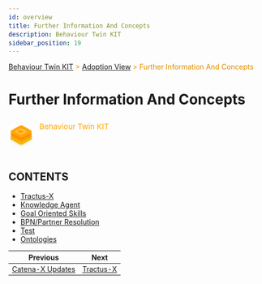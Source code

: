 ```yaml
---
id: overview
title: Further Information And Concepts
description: Behaviour Twin KIT
sidebar_position: 19
---
```


<!-- DEACTIVATED FOR DOCUSAURUS FROM HERE -->

<span style="font-size:14px;color:rgb(222,140,0);">[Behaviour Twin KIT](../../overview.md) > [Adoption View](../overview.md) > Further Information And Concepts</span>

# Further Information And Concepts

<!-- DEACTIVATED FOR DOCUSAURUS TO HERE -->

<!-- VARIANT FOR DOCUSAURUS FROM HERE

<div style={{display:'block'}}>
  <div style={{display:'inline-block', verticalAlign:'top'}}>

![Behaviour Twin KIT banner](../../../../../static/img/kit-icons/behaviour-twin-kit-icon-mini.png)

  </div>
  <div style={{display:'inline-block', fontSize:17, color:'rgb(255,166,1)', marginLeft:7, verticalAlign:'top', paddingTop:6}}>
Behaviour Twin KIT
  </div>
</div>

VARIANT FOR DOCUSAURUS TO HERE -->

<!-- DEACTIVATED FOR DOCUSAURUS FROM HERE -->

<div style="display:block;">
  <div style="display:inline-block;vertical-align:top;">

![Behaviour Twin KIT banner](../../../../../static/img/kit-icons/behaviour-twin-kit-icon-mini.png)

  </div>
  <div style="display:inline-block;font-size:15px;color:rgb(255,166,1);margin-left:7px;vertical-align:top;padding-top:8px;">
Behaviour Twin KIT
  </div>
</div>

<!-- DEACTIVATED FOR DOCUSAURUS TO HERE -->

<!-- END OF HEADER -->

## CONTENTS

- [Tractus-X](tractusx.md)
- [Knowledge Agent](knowledge-agent.md)
- [Goal Oriented Skills](goal-oriented-skills.md)
- [BPN/Partner Resolution](resolution.md)
- [Test](test.md)
- [Ontologies](ontologies.md)

<!-- START OF FOOTER -->

<!-- DEACTIVATED FOR DOCUSAURUS FROM HERE -->

| Previous | Next |
| -------- | ---- |
| [Catena-X Updates](../to-be-considered/cx-updates.md) | [Tractus-X](tractusx.md) |

<!-- DEACTIVATED FOR DOCUSAURUS TO HERE -->
